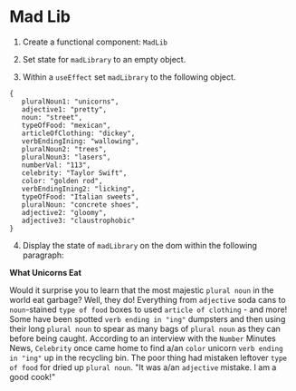 # Mad Lib

1. Create a functional component: `MadLib`

2. Set state for `madLibrary` to an empty object.

3. Within a `useEffect` set `madLibrary` to the following object.
```
{
   pluralNoun1: "unicorns",
   adjective1: "pretty",
   noun: "street",
   typeOfFood: "mexican",
   articleOfClothing: "dickey",
   verbEndingIning: "wallowing",
   pluralNoun2: "trees",
   pluralNoun3: "lasers",
   numberVal: "113",
   celebrity: "Taylor Swift",
   color: "golden rod",
   verbEndingIning2: "licking",
   typeOfFood: "Italian sweets",
   pluralNoun: "concrete shoes",
   adjective2: "gloomy",
   adjective3: "claustrophobic"
}
```

4. Display the state of `madLibrary` on the dom within the following paragraph:

**What Unicorns Eat**

Would it surprise you to learn that the most majestic `plural noun` in the world eat garbage? Well, they do! Everything from `adjective` soda cans to `noun`-stained `type of food` boxes to used `article of clothing` - and more! Some have been spotted `verb ending in "ing"` dumpsters and then using their long `plural noun` to spear as many bags of `plural noun` as they can before being caught. According to an interview with the `Number` Minutes News,
`Celebrity` once came home to find a/an `color` unicorn `verb ending in "ing"` up in the recycling bin. The poor thing had mistaken leftover `type of food` for dried up `plural noun`. "It was a/an `adjective` mistake. I am a good cook!"

